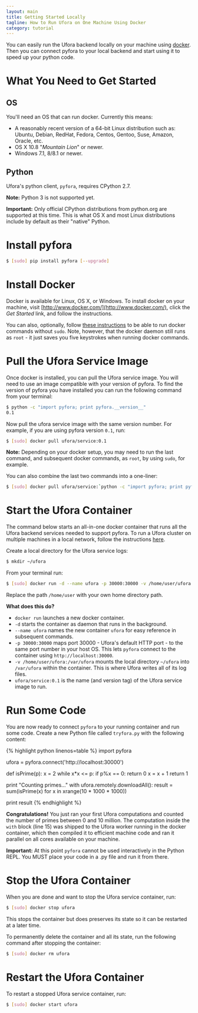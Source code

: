 ```yaml
---
layout: main
title: Getting Started Locally
tagline: How to Run Ufora on One Machine Using Docker
category: tutorial
---
```



You can easily run the Ufora backend locally on your machine using [docker](http://www.docker.com/).
Then you can connect pyfora to your local backend and start using it to speed up your python code.

# What You Need to Get Started
## OS
You'll need an OS that can run docker. Currently this means:

- A reasonably recent version of a 64-bit Linux distribution such as: Ubuntu, Debian, RedHat, Fedora, Centos, Gentoo, Suse, Amazon, Oracle, etc.
- OS X 10.8 "*Mountain Lion*" or newer.
- Windows 7.1, 8/8.1 or newer.


## Python
Ufora's python client, `pyfora`, requires CPython 2.7.

**Note:** Python 3 is not supported yet.

**Important:** Only official CPython distributions from python.org are supported at this time.
This is what OS X and most Linux distributions include by default as their "native" Python.


# Install pyfora

```bash
$ [sudo] pip install pyfora [--upgrade]
```

# Install Docker
Docker is available for Linux, OS X, or Windows. To install docker on your machine, visit [http://www.docker.com/](http://www.docker.com/), click the *Get Started* link, and follow the instructions.

You can also, optionally, follow [these instructions](http://askubuntu.com/a/477554) to be able to run docker commands without `sudo`. Note, however, that the docker daemon still runs as `root` - it just saves you five keystrokes when running docker commands.


# Pull the Ufora Service Image
Once docker is installed, you can pull the Ufora service image. You will need to use an image compatible with your version of pyfora.
To find the version of pyfora you have installed you can run the following command from your terminal:

```bash
$ python -c "import pyfora; print pyfora.__version__"
0.1
```

Now pull the ufora service image with the same version number. For example, if you are using pyfora version `0.1`, run:

```bash
$ [sudo] docker pull ufora/service:0.1
```

**Note:** Depending on your docker setup, you may need to run the last command, and subsequent docker commands, as `root`, by using `sudo`, for example.


You can also combine the last two commands into a one-liner:

```bash
$ [sudo] docker pull ufora/service:`python -c "import pyfora; print pyfora.__version__"`
```


# Start the Ufora Container

The command below starts an all-in-one docker container that runs all the Ufora backend services needed to support pyfora. To run a Ufora cluster on multiple machines in a local network, follow the instructions [here](getting-started-cluster.html).

Create a local directory for the Ufora service logs:

```bash
$ mkdir ~/ufora
```

From your terminal run:

```bash
$ [sudo] docker run -d --name ufora -p 30000:30000 -v /home/user/ufora:/var/ufora ufora/service:0.1
```

Replace the path `/home/user` with your own home directory path.

**What does this do?**

- `docker run` launches a new docker container.
- `-d` starts the container as daemon that runs in the background.
- `--name ufora` names the new container `ufora` for easy reference in subsequent commands.
- `-p 30000:30000` maps port 30000 - Ufora's default HTTP port - to the same port number in your host OS.
This lets `pyfora` connect to the container using `http://localhost:30000`.
- `-v /home/user/ufora:/var/ufora` mounts the local directory `~/ufora` into `/var/ufora` within the container.
This is where Ufora writes all of its log files.
- `ufora/service:0.1` is the name (and version tag) of the Ufora service image to run.


# Run Some Code

You are now ready to connect `pyfora` to your running container and run some code.
Create a new Python file called `tryfora.py` with the following content:

{% highlight python linenos=table %}
import pyfora

ufora = pyfora.connect('http://localhost:30000')

def isPrime(p):
    x = 2
    while x*x <= p:
        if p%x == 0:
            return 0
        x = x + 1
    return 1

print "Counting primes..."
with ufora.remotely.downloadAll():
    result = sum(isPrime(x) for x in xrange(10 * 1000 * 1000))

print result
{% endhighlight %}

**Congratulations!** You just ran your first Ufora computations and counted
the number of primes between 0 and 10 million. The computation inside the
`with` block (line 15) was shipped to the Ufora worker running in the docker
container, which then compiled it to efficient machine code and ran it
parallel on all cores available on your machine.

**Important:** At this point `pyfora` cannot be used interactively in the Python REPL. You MUST place your code in a .py file and run it from there.


# Stop the Ufora Container

When you are done and want to stop the Ufora service container, run:

```bash
$ [sudo] docker stop ufora
```

This stops the container but does preserves its state so it can be restarted at a later time.

To permanently delete the container and all its state, run the following command after stopping the container:

```bash
$ [sudo] docker rm ufora
```


# Restart the Ufora Container

To restart a stopped Ufora service container, run:

```bash
$ [sudo] docker start ufora
```
